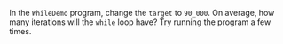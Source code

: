 In the `WhileDemo` program, change the `target` to `90_000`. On average, how many iterations will the `while` loop have? Try running the program a few times.